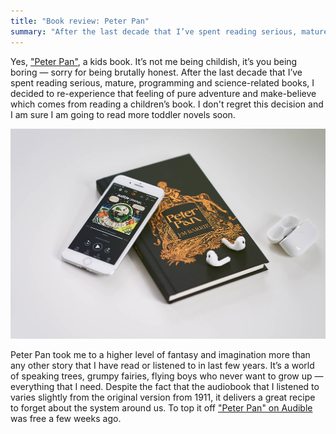```yaml
---
title: "Book review: Peter Pan"
summary: "After the last decade that I’ve spent reading serious, mature, programming and science-related books, I decided to re-experience that feeling of pure adventure and make-believe which comes from reading a children’s book. I don't regret this decision and I am sure I am going to read more toddler novels soon."
---
```


Yes, ["Peter Pan"](https://www.goodreads.com/book/show/34268.Peter_Pan), a kids book. It’s not me being childish, it’s you being boring — sorry for being brutally honest. After the last decade that I’ve spent reading serious, mature, programming and science-related books, I decided to re-experience that feeling of pure adventure and make-believe which comes from reading a children’s book. I don't regret this decision and I am sure I am going to read more toddler novels soon.

![Picture of a "Peter Pan" book](2020-01-11-1.jpg)

Peter Pan took me to a higher level of fantasy and imagination more than any other story that I have read or listened to in last few years. It’s a world of speaking trees, grumpy fairies, flying boys who never want to grow up — everything that I need. Despite the fact that the audiobook that I listened to varies slightly from the original version from 1911, it delivers a great recipe to forget about the system around us. To top it off ["Peter Pan" on Audible](https://www.audible.co.uk/pd/Peter-Pan-Audiobook/B081HH7XNL) was free a few weeks ago.
